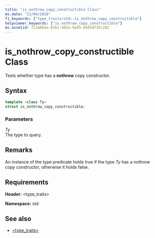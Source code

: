 ```yaml
---
title: "is_nothrow_copy_constructible Class"
ms.date: "11/04/2016"
f1_keywords: ["type_traits/std::is_nothrow_copy_constructible"]
helpviewer_keywords: ["is_nothrow_copy_constructible"]
ms.assetid: f13a0bea-63b1-492a-9a45-d445df35c282
---
```

# is_nothrow_copy_constructible Class

Tests whether type has a **nothrow** copy constructor.

## Syntax

```cpp
template <class Ty>
struct is_nothrow_copy_constructible;
```

### Parameters

*Ty*<br/>
The type to query.

## Remarks

An instance of the type predicate holds true if the type *Ty* has a nothrow copy constructor, otherwise it holds false.

## Requirements

**Header:** \<type_traits>

**Namespace:** std

## See also

- [<type_traits>](../standard-library/type-traits.md)
